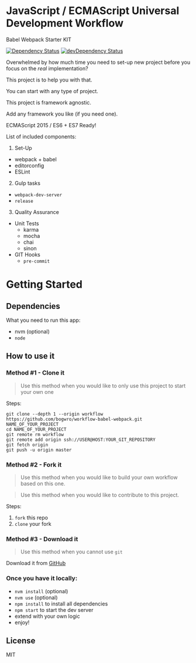 # JavaScript / ECMAScript Universal Development Workflow

Babel Webpack Starter KIT

[![Dependency Status](https://david-dm.org/bogwro/workflow-babel-webpack.svg)](https://david-dm.org/bogwro/workflow-babel-webpack)
[![devDependency Status](https://david-dm.org/bogwro/workflow-babel-webpack/dev-status.svg)](https://david-dm.org/bogwro/workflow-babel-webpack#info=devDependencies)

Overwhelmed by how much time you need to set-up new project before you focus on the _real_ implementation?

This project is to help you with that.

You can start with any type of project.

This project is framework agnostic.

Add any framework you like (if you need one).

ECMAScript 2015 / ES6 + ES7 Ready!


List of included components:
1. Set-Up
  * webpack + babel
  * editorconfig
  * ESLint
2. Gulp tasks
  * `webpack-dev-server`
  * `release`
3. Quality Assurance
  * Unit Tests
    * karma
    * mocha
    * chai
    * sinon
  * GIT Hooks
    * `pre-commit`


# Getting Started

## Dependencies

What you need to run this app:
* nvm (optional)
* `node`

## How to use it

### Method #1 - Clone it

> Use this method when you would like to only use this project to start your own one

Steps:
```
git clone --depth 1 --origin workflow https://github.com/bogwro/workflow-babel-webpack.git NAME_OF_YOUR_PROJECT
cd NAME_OF_YOUR_PROJECT
git remote rm workflow
git remote add origin ssh://USER@HOST:YOUR_GIT_REPOSITORY
git fetch origin
git push -u origin master
```

### Method #2 - Fork it

> Use this method when you would like to build your own workflow based on this one.

> Use this method when you would like to contribute to this project.

Steps:

1. `fork` this repo
2. `clone` your fork


### Method #3 - Download it

> Use this method when you cannot use `git`

Download it from [GitHub](https://github.com/bogwro/workflow-babel-webpack/releases)

### Once you have it locally:

* `nvm install` (optional)
* `nvm use` (optional)
* `npm install` to install all dependencies
* `npm start` to start the dev server
* extend with your own logic
* enjoy!


## License

MIT
